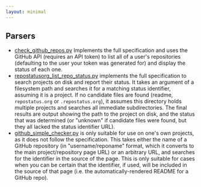 ```yaml
---
layout: minimal
---
```


## Parsers

* [check_github_repos.py](https://github.com/jantman/repostatus.org/blob/master/parsers/check_github_repos.py) Implements the full specification and uses the GitHub API (requires an API token) to list all of a user's repositories (defaulting to the user your token was generated for) and display the status of each one.
* [repostatusorg_list_repo_status.py](https://github.com/jantman/repostatus.org/blob/master/parsers/repostatusorg_list_repo_status.py) implements the full specification to search projects on disk and report their status. It takes an argument of a filesystem path and searches it for a matching status identifier, assuming it is a project. If no candidate files are found (readme, ``repostatus.org`` or ``.repostatus.org``), it assumes this directory holds multiple projects and searches all immediate subdirectories. The final results are output showing the path to the project on disk, and the status that was determined (or "unknown" if candidate files were found, but they all lacked the status identifier URL).
* [github_simple_checker.py](https://github.com/jantman/repostatus.org/blob/master/parsers/github_simple_checker.py) is only suitable for use on one's own projects, as it does not follow the specification. This takes either the name of a GitHub repository (in "username/reponame" format, which it converts to the main project/repository page URL) or an arbitrary URL, and searches for the identifier in the source of the page. This is only suitable for cases when you can be certain that the identifier, if used, will be included in the source of that page (i.e. the automatically-rendered README for a GitHub repo).

